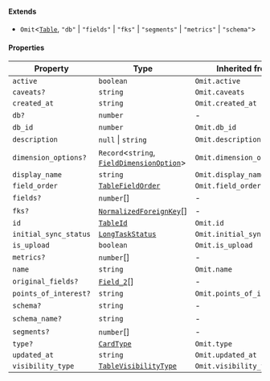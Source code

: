 #### Extends

* `Omit`<[`Table`](./api_html/Table.md), `"db"` | `"fields"` | `"fks"` | `"segments"` | `"metrics"` | `"schema"`>

#### Properties

| Property                                               | Type                                                                             | Inherited from             |
| ------------------------------------------------------ | -------------------------------------------------------------------------------- | -------------------------- |
| <a id="active"></a> `active`                           | `boolean`                                                                        | `Omit.active`              |
| <a id="caveats"></a> `caveats?`                        | `string`                                                                         | `Omit.caveats`             |
| <a id="created_at"></a> `created_at`                   | `string`                                                                         | `Omit.created_at`          |
| <a id="db"></a> `db?`                                  | `number`                                                                         | -                          |
| <a id="db_id"></a> `db_id`                             | `number`                                                                         | `Omit.db_id`               |
| <a id="description"></a> `description`                 | `null` \| `string`                                                               | `Omit.description`         |
| <a id="dimension_options"></a> `dimension_options?`    | `Record`<`string`, [`FieldDimensionOption`](./api_html/FieldDimensionOption.md)> | `Omit.dimension_options`   |
| <a id="display_name"></a> `display_name`               | `string`                                                                         | `Omit.display_name`        |
| <a id="field_order"></a> `field_order`                 | [`TableFieldOrder`](./api_html/TableFieldOrder.md)                               | `Omit.field_order`         |
| <a id="fields"></a> `fields?`                          | `number`\[]                                                                      | -                          |
| <a id="fks"></a> `fks?`                                | [`NormalizedForeignKey`](./api_html/NormalizedForeignKey.md)\[]                  | -                          |
| <a id="id"></a> `id`                                   | [`TableId`](./api_html/TableId.md)                                               | `Omit.id`                  |
| <a id="initial_sync_status"></a> `initial_sync_status` | [`LongTaskStatus`](./api_html/LongTaskStatus.md)                                 | `Omit.initial_sync_status` |
| <a id="is_upload"></a> `is_upload`                     | `boolean`                                                                        | `Omit.is_upload`           |
| <a id="metrics"></a> `metrics?`                        | `number`\[]                                                                      | -                          |
| <a id="name"></a> `name`                               | `string`                                                                         | `Omit.name`                |
| <a id="original_fields"></a> `original_fields?`        | [`Field_2`](./api_html/Field_2.md)\[]                                            | -                          |
| <a id="points_of_interest"></a> `points_of_interest?`  | `string`                                                                         | `Omit.points_of_interest`  |
| <a id="schema"></a> `schema?`                          | `string`                                                                         | -                          |
| <a id="schema_name"></a> `schema_name?`                | `string`                                                                         | -                          |
| <a id="segments"></a> `segments?`                      | `number`\[]                                                                      | -                          |
| <a id="type"></a> `type?`                              | [`CardType`](./api_html/CardType.md)                                             | `Omit.type`                |
| <a id="updated_at"></a> `updated_at`                   | `string`                                                                         | `Omit.updated_at`          |
| <a id="visibility_type"></a> `visibility_type`         | [`TableVisibilityType`](./api_html/TableVisibilityType.md)                       | `Omit.visibility_type`     |

